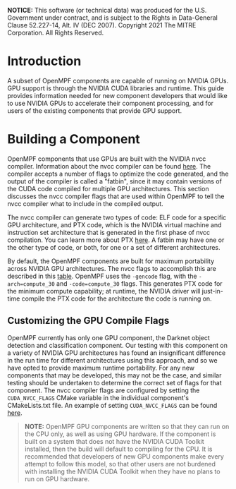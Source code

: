 **NOTICE:** This software (or technical data) was produced for the U.S. Government under contract, and is subject to the
Rights in Data-General Clause 52.227-14, Alt. IV (DEC 2007). Copyright 2021 The MITRE Corporation. All Rights Reserved.

# Introduction

A subset of OpenMPF components are capable of running on NVIDIA GPUs. GPU support is through the NVIDIA CUDA libraries 
and runtime. This guide provides information needed for new component developers that would like to use NVIDIA GPUs 
to accelerate their component processing, and for users of the existing components that provide GPU support.

# Building a Component

OpenMPF components that use GPUs are built with the NVIDIA nvcc compiler. Information about the nvcc compiler can be 
found [here](https://docs.nvidia.com/cuda/cuda-compiler-driver-nvcc/index.html). The compiler accepts a number of 
flags to optimize the code generated, and the output of the compiler is called a "fatbin", since it may contain 
versions of the CUDA code compiled for multiple GPU architectures. This section discusses the nvcc compiler flags that 
are used within OpenMPF to tell the nvcc compiler what to include in the compiled output.

The nvcc compiler can generate two types of code: ELF code for a specific GPU architecture, and PTX code, which is the 
NVIDIA virtual machine and instruction set architecture that is generated in the first phase of nvcc compilation. 
You can learn more about PTX [here](https://docs.nvidia.com/cuda/parallel-thread-execution/index.html). A fatbin may 
have one or the other type of code, or both, for one or a set of different architectures. 

By default, the OpenMPF components are built for maximum portability across NVIDIA GPU architectures. The nvcc flags 
to accomplish this are described in this 
[table](https://docs.nvidia.com/cuda/cuda-compiler-driver-nvcc/index.html#options-for-steering-gpu-code-generation). 
OpenMPF uses the `-gencode` flag, with the `-arch=compute_30` and `-code=compute_30` flags. This generates PTX code 
for the minimum compute capability; at runtime, the NVIDIA driver will just-in-time compile the PTX code for the 
architecture the code is running on.

## Customizing the GPU Compile Flags

OpenMPF currently has only one GPU component, the Darknet object detection and classification component. Our testing 
with this component on a variety of NVIDIA GPU architectures has found an insignificant difference in the run time for 
different architectures using this approach, and so we have opted to provide maximum runtime portability. For any new 
components that may be developed, this may not be the case, and similar testing should be undertaken to determine the 
correct set of flags for that component. The nvcc compiler flags are configured by setting the `CUDA_NVCC_FLAGS` 
CMake variable in the individual component's CMakeLists.txt file. An example of setting `CUDA_NVCC_FLAGS` can be found 
[here](https://github.com/openmpf/openmpf-components/blob/master/cpp/DarknetDetection/darknet_lib/CMakeLists.txt).


> **NOTE:** OpenMPF GPU components are written so that they can run on the CPU only, as well as using GPU hardware. 
> If the component is built on a system that does not have the NVIDIA CUDA Toolkit installed, then the build will 
> default to compiling for the CPU. It is recommended that developers of new GPU components make every attempt to 
> follow this model, so that other users are not burdened with installing the NVIDIA CUDA Toolkit when they have no 
> plans to run on GPU hardware.
